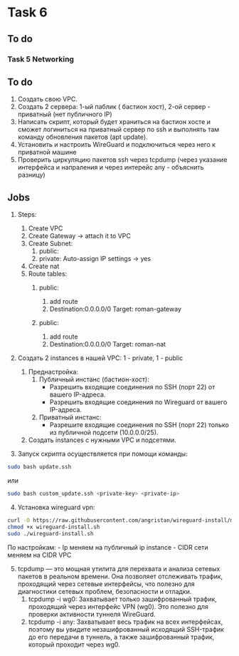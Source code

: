 # Task 6
## To do
### Task 5 Networking

## To do
1. Создать свою VPC.
2. Создать 2 сервера: 1-ый паблик ( бастион хост), 2-ой сервер - приватный (нет публичного IP) 
3. Написать скрипт, который будет храниться на бастион хосте и сможет логиниться на приватный сервер по ssh и выполнять там команду обновления пакетов (apt update). 
4. Установить и настроить WireGuard и подключиться через него к приватной машине 
5. Проверить циркуляцию пакетов ssh через tcpdump (через указание интерфейса и напраления и через интерейс any - объяснить разницу)
## Jobs
1. Steps:
    1. Create VPC
    2. Create Gateway -> attach it to VPC
    3. Create Subnet:
        1. public: 
        2. private: Auto-assign IP settings -> yes
    4. Create nat
    5. Route tables:
        1. public:
            1. add route
            2. Destination:0.0.0.0/0 Target: roman-gateway

        2. public:
            1. add route
            2. Destination:0.0.0.0/0 Target: roman-nat

2.  Создать 2 instances в нашей VPC: 1 - private, 1 - public 
    1. Преднастройка:
        1. Публичный инстанс (бастион-хост):
            - Разрешить входящие соединения по SSH (порт 22) от вашего IP-адреса.
            - Разрешить входящие соединения по Wireguard от вашего IP-адреса.
        2. Приватный инстанс:
            - Разрешите входящие соединения по SSH (порт 22) только из публичной подсети (10.0.0.0/25).
    2. Создать instances с нужными VPC и подсетями.
3. Запуск скрипта осуществляется при помощи команды:
```bash
sudo bash update.ssh
```
или
```bash
sudo bash custom_update.ssh <private-key> <private-ip>
```
4. Установка wireguard vpn:
```bash
curl -O https://raw.githubusercontent.com/angristan/wireguard-install/master/wireguard-install.sh
chmod +x wireguard-install.sh
sudo ./wireguard-install.sh
```
По настройкам:
    - Ip меняем на публичный ip instance
    - CIDR сети меняем на CIDR VPC 

5. tcpdump — это мощная утилита для перехвата и анализа сетевых пакетов в реальном времени. Она позволяет отслеживать трафик, проходящий через сетевые интерфейсы, что полезно для диагностики сетевых проблем, безопасности и отладки.
    1. tcpdump -i wg0: Захватывает только зашифрованный трафик, проходящий через интерфейс VPN (wg0). Это полезно для проверки активности туннеля WireGuard.
    2. tcpdump -i any: Захватывает весь трафик на всех интерфейсах, поэтому вы увидите незашифрованный исходящий SSH-трафик до его передачи в туннель, а также зашифрованный трафик, который проходит через wg0.